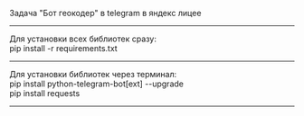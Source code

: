 <p>Задача "Бот геокодер" в telegram в яндекс лицее</p><hr>

<p>
Для установки всех библиотек сразу:<br>
pip install -r requirements.txt
</p><hr>

<p>
Для установки библиотек через терминал:<br>
pip install python-telegram-bot[ext] --upgrade<br>
pip install requests 
</p><hr>